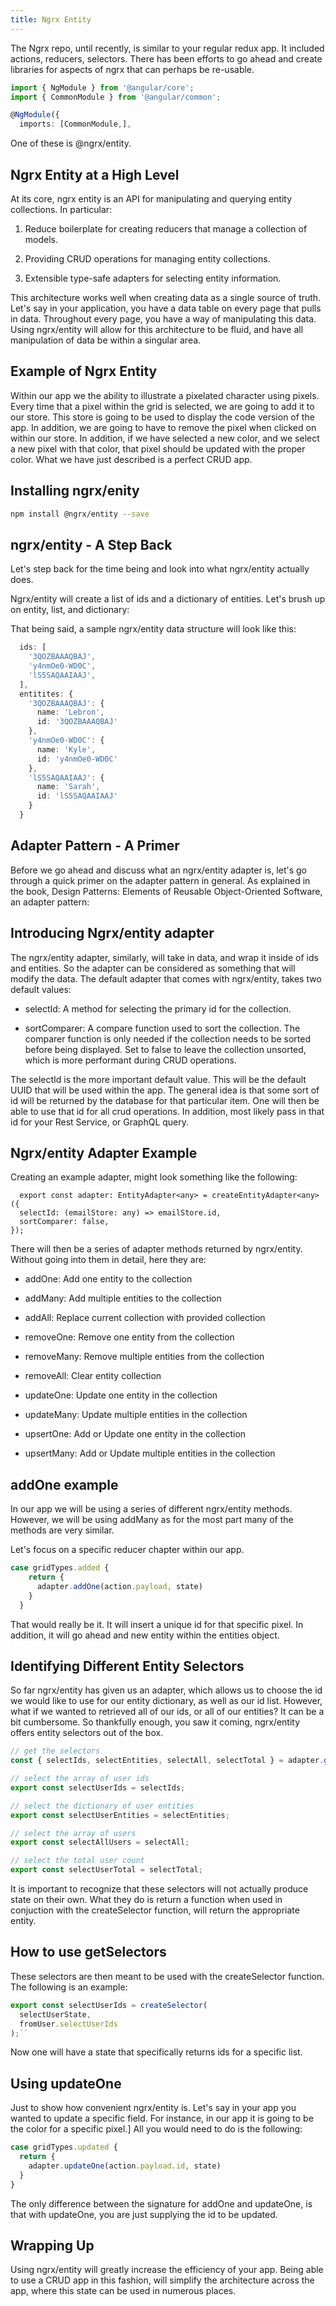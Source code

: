 ```yaml
---
title: Ngrx Entity
---
```


The Ngrx repo, until recently, is similar to your regular redux app. It
included actions, reducers, selectors. There has been efforts to go
ahead and create libraries for aspects of ngrx that can perhaps be
re-usable.

```ts
import { NgModule } from '@angular/core';
import { CommonModule } from '@angular/common';

@NgModule({
  imports: [CommonModule,],
```

One of these is \@ngrx/entity.

 Ngrx Entity at a High Level 
----------------------------

At its core, ngrx entity is an API for manipulating and querying entity
collections. In particular:

1.  Reduce boilerplate for creating reducers that manage a collection of
    models.

2.  Providing CRUD operations for managing entity collections.

3.  Extensible type-safe adapters for selecting entity information.

This architecture works well when creating data as a single source of
truth. Let's say in your application, you have a data table on every
page that pulls in data. Throughout every page, you have a way of
manipulating this data. Using ngrx/entity will allow for this
architecture to be fluid, and have all manipulation of data be within a
singular area.

 Example of Ngrx Entity 
-----------------------

Within our app we the ability to illustrate a pixelated character using
pixels. Every time that a pixel within the grid is selected, we are
going to add it to our store. This store is going to be used to display
the code version of the app. In addition, we are going to have to remove
the pixel when clicked on within our store. In addition, if we have
selected a new color, and we select a new pixel with that color, that
pixel should be updated with the proper color. What we have just
described is a perfect CRUD app.

 Installing ngrx/enity 
----------------------

```bash
npm install @ngrx/entity --save
```

 ngrx/entity - A Step Back 
--------------------------

Let's step back for the time being and look into what ngrx/entity
actually does.

Ngrx/entity will create a list of ids and a dictionary of entities.
Let's brush up on entity, list, and dictionary:

That being said, a sample ngrx/entity data structure will look like
this:

```ts
  ids: [
    '3QOZBAAAQBAJ',
    'y4nmOe0-WD0C',
    'lS5SAQAAIAAJ',
  ],
  entitites: {
    '3QOZBAAAQBAJ': {
      name: 'Lebron',
      id: '3QOZBAAAQBAJ'
    },
    'y4nmOe0-WD0C': {
      name: 'Kyle',
      id: 'y4nmOe0-WD0C'
    },
    'lS5SAQAAIAAJ': {
      name: 'Sarah',
      id: 'lS5SAQAAIAAJ'
    }
  }
```

 Adapter Pattern - A Primer 
---------------------------

Before we go ahead and discuss what an ngrx/entity adapter is, let's go
through a quick primer on the adapter pattern in general. As explained
in the book, Design Patterns: Elements of Reusable Object-Oriented
Software, an adapter pattern:

 Introducing Ngrx/entity adapter 
--------------------------------

The ngrx/entity adapter, similarly, will take in data, and wrap it
inside of ids and entities. So the adapter can be considered as
something that will modify the data. The default adapter that comes with
ngrx/entity, takes two default values:

-   selectId: A method for selecting the primary id for the collection.

-   sortComparer: A compare function used to sort the collection. The
    comparer function is only needed if the collection needs to be
    sorted before being displayed. Set to false to leave the collection
    unsorted, which is more performant during CRUD operations.

The selectId is the more important default value. This will be the
default UUID that will be used within the app. The general idea is that
some sort of id will be returned by the database for that particular
item. One will then be able to use that id for all crud operations. In
addition, most likely pass in that id for your Rest Service, or GraphQL
query.

 Ngrx/entity Adapter Example 
----------------------------

Creating an example adapter, might look something like the following:

      export const adapter: EntityAdapter<any> = createEntityAdapter<any>({
      selectId: (emailStore: any) => emailStore.id,
      sortComparer: false,
    });

There will then be a series of adapter methods returned by ngrx/entity.
Without going into them in detail, here they are:

-   addOne: Add one entity to the collection

-   addMany: Add multiple entities to the collection

-   addAll: Replace current collection with provided collection

-   removeOne: Remove one entity from the collection

-   removeMany: Remove multiple entities from the collection

-   removeAll: Clear entity collection

-   updateOne: Update one entity in the collection

-   updateMany: Update multiple entities in the collection

-   upsertOne: Add or Update one entity in the collection

-   upsertMany: Add or Update multiple entities in the collection

 addOne example 
---------------

In our app we will be using a series of different ngrx/entity methods.
However, we will be using addMany as for the most part many of the
methods are very similar.

Let's focus on a specific reducer chapter within our app.

```ts
case gridTypes.added {
    return {
      adapter.addOne(action.payload, state)
    }
  }
```

That would really be it. It will insert a unique id for that specific
pixel. In addition, it will go ahead and new entity within the entities
object.

 Identifying Different Entity Selectors 
---------------------------------------

So far ngrx/entity has given us an adapter, which allows us to choose
the id we would like to use for our entity dictionary, as well as our id
list. However, what if we wanted to retrieved all of our ids, or all of
our entities? It can be a bit cumbersome. So thankfully enough, you saw
it coming, ngrx/entity offers entity selectors out of the box.

```ts
// get the selectors
const { selectIds, selectEntities, selectAll, selectTotal } = adapter.getSelectors();

// select the array of user ids
export const selectUserIds = selectIds;

// select the dictionary of user entities
export const selectUserEntities = selectEntities;

// select the array of users
export const selectAllUsers = selectAll;

// select the total user count
export const selectUserTotal = selectTotal;
```

It is important to recognize that these selectors will not actually
produce state on their own. What they do is return a function when used
in conjuction with the createSelector function, will return the
appropriate entity.

 How to use getSelectors 
------------------------

These selectors are then meant to be used with the createSelector
function. The following is an example:

```ts
export const selectUserIds = createSelector(
  selectUserState,
  fromUser.selectUserIds
);``
```
    
Now one will have a state that specifically returns ids for a specific
list.

 Using updateOne 
----------------

Just to show how convenient ngrx/entity is. Let's say in your app you
wanted to update a specific field. For instance, in our app it is going
to be the color for a specific pixel.\] All you would need to do is the
following:

```ts
case gridTypes.updated {
  return {
    adapter.updateOne(action.payload.id, state)
  }
}
```

The only difference between the signature for addOne and updateOne, is
that with updateOne, you are just supplying the id to be updated.

 Wrapping Up 
------------

Using ngrx/entity will greatly increase the efficiency of your app.
Being able to use a CRUD app in this fashion, will simplify the
architecture across the app, where this state can be used in numerous
places.
